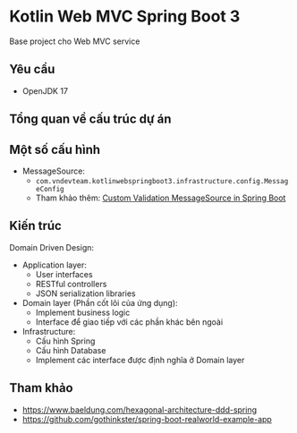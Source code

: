 # Kotlin Web MVC Spring Boot 3

Base project cho Web MVC service

## Yêu cầu

- OpenJDK 17

## Tổng quan về cấu trúc dự án

## Một số cấu hình

- MessageSource:
  - `com.vndevteam.kotlinwebspringboot3.infrastructure.config.MessageConfig`
  - Tham khảo thêm: [Custom Validation MessageSource in Spring Boot](https://www.baeldung.com/spring-custom-validation-message-source)

## Kiến trúc
Domain Driven Design:
- Application layer:
  - User interfaces
  - RESTful controllers
  - JSON serialization libraries
- Domain layer (Phần cốt lõi của ứng dụng):
  - Implement business logic
  - Interface để giao tiếp với các phần khác bên ngoài
- Infrastructure:
  - Cấu hình Spring
  - Cấu hình Database
  - Implement các interface được định nghĩa ở Domain layer

## Tham khảo

- https://www.baeldung.com/hexagonal-architecture-ddd-spring
- https://github.com/gothinkster/spring-boot-realworld-example-app
